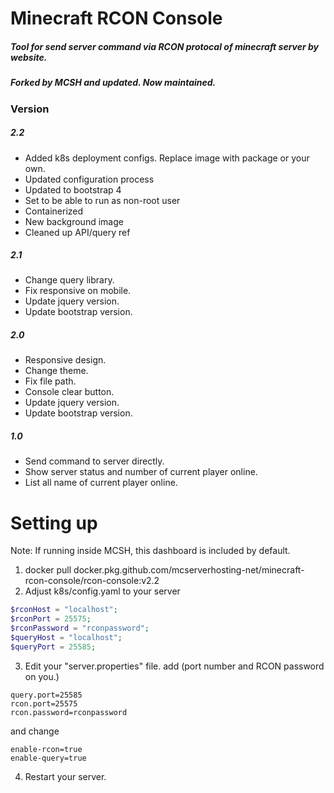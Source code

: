 # Minecraft RCON Console
##### Tool for send server command via RCON protocal of minecraft server by website.

##### Forked by MCSH and updated. Now maintained. 

### Version

##### 2.2
* Added k8s deployment configs. Replace image with package or your own.
* Updated configuration process
* Updated to bootstrap 4
* Set to be able to run as non-root user
* Containerized
* New background image
* Cleaned up API/query ref

##### 2.1
* Change query library.
* Fix responsive on mobile.
* Update jquery version.
* Update bootstrap version.

##### 2.0
* Responsive design.
* Change theme.
* Fix file path.
* Console clear button.
* Update jquery version.
* Update bootstrap version.

##### 1.0
* Send command to server directly.
* Show server status and number of current player online.
* List all name of current player online.

# Setting up
Note: If running inside MCSH, this dashboard is included by default.


1. docker pull docker.pkg.github.com/mcserverhosting-net/minecraft-rcon-console/rcon-console:v2.2
2. Adjust k8s/config.yaml to your server
```php
$rconHost = "localhost";
$rconPort = 25575;
$rconPassword = "rconpassword";
$queryHost = "localhost";
$queryPort = 25585;
```
3. Edit your "server.properties" file.
add (port number and RCON password on you.)
```
query.port=25585
rcon.port=25575
rcon.password=rconpassword
```
and change
```
enable-rcon=true
enable-query=true
```
4. Restart your server.
